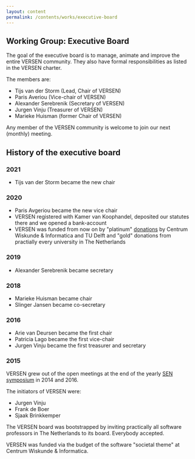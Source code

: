 ```yaml
---
layout: content
permalink: /contents/works/executive-board
---
```


## Working Group: Executive Board

The goal of the executive board is to manage, animate and improve the entire VERSEN community. They also have formal responsibilities as 
listed in the VERSEN charter. 

The members are:
* Tijs van der Storm (Lead, Chair of VERSEN)
* Paris Averiou (Vice-chair of VERSEN)
* Alexander Serebrenik (Secretary of VERSEN)
* Jurgen Vinju (Treasurer of VERSEN)
* Marieke Huisman (former Chair of VERSEN)

Any member of the VERSEN community is welcome to join our next (monthly) meeting.

## History of the executive board

### 2021

* Tijs van der Storm became the new chair

### 2020

* Paris Avgeriou became the new vice chair
* VERSEN registered with Kamer van Koophandel, deposited our statutes there and we opened a bank-account
* VERSEN was funded from now on by "platinum" [donations](/contents/sponsors) by Centrum Wiskunde & Informatica and TU Delft and "gold" donations from practially every university in The Netherlands

### 2019

* Alexander Serebrenik became secretary

### 2018

* Marieke Huisman became chair
* Slinger Jansen became co-secretary

### 2016

* Arie van Deursen became the first chair
* Patricia Lago became the first vice-chair 
* Jurgen Vinju became the first treasurer and secretary 

### 2015

VERSEN grew out of the open meetings at the end of the yearly [SEN symposium](/contents/works/symposium) in 2014 and 2016.

The initiators of VERSEN were:

* Jurgen Vinju 
* Frank de Boer
* Sjaak Brinkkemper

The VERSEN board was bootstrapped by inviting practically all software professors in The Netherlands to its board. Everybody accepted.

VERSEN was funded via the budget of the software "societal theme" at Centrum Wiskunde & Informatica.
